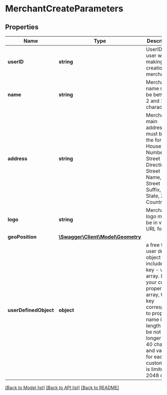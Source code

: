 # MerchantCreateParameters

## Properties
Name | Type | Description | Notes
------------ | ------------- | ------------- | -------------
**userID** | **string** | UserID for user who is making the creation of merchant | 
**name** | **string** | Merchant name must be between 2 and 1084 characters | 
**address** | **string** | Merchant main address must be in the form House Number, Street Direction, Street Name, Street Suffix, City, State, Zip, Country | 
**logo** | **string** | Merchant logo must be in valid URL form | 
**geoPosition** | [**\Swagger\Client\Model\Geometry**](Geometry.md) |  | [optional] 
**userDefinedObject** | **object** | a free form user defined object that includes a key - value array. Place your custom properties in array, the key corresponds to property name its length must be not longer that 40 chars and value for each custom key is limited to 2048 chars. | [optional] 

[[Back to Model list]](../README.md#documentation-for-models) [[Back to API list]](../README.md#documentation-for-api-endpoints) [[Back to README]](../README.md)


